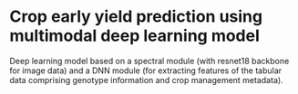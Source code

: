 # Crop early yield prediction using multimodal deep learning model

Deep learning model based on a spectral module (with resnet18 backbone for image data) and a DNN module (for extracting features of the tabular data comprising genotype information and crop management metadata).

